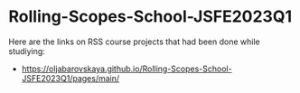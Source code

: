 # Rolling-Scopes-School-JSFE2023Q1

Here are the links on RSS course projects that had been done while studiying:
- https://oljabarovskaya.github.io/Rolling-Scopes-School-JSFE2023Q1/pages/main/
